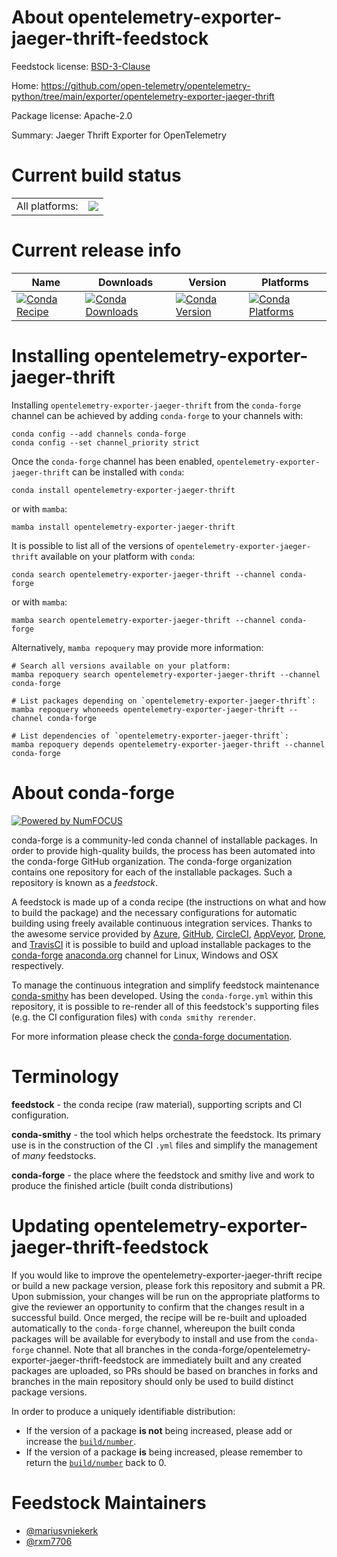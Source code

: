 About opentelemetry-exporter-jaeger-thrift-feedstock
====================================================

Feedstock license: [BSD-3-Clause](https://github.com/conda-forge/opentelemetry-exporter-jaeger-thrift-feedstock/blob/main/LICENSE.txt)

Home: https://github.com/open-telemetry/opentelemetry-python/tree/main/exporter/opentelemetry-exporter-jaeger-thrift

Package license: Apache-2.0

Summary: Jaeger Thrift Exporter for OpenTelemetry

Current build status
====================


<table><tr><td>All platforms:</td>
    <td>
      <a href="https://dev.azure.com/conda-forge/feedstock-builds/_build/latest?definitionId=13846&branchName=main">
        <img src="https://dev.azure.com/conda-forge/feedstock-builds/_apis/build/status/opentelemetry-exporter-jaeger-thrift-feedstock?branchName=main">
      </a>
    </td>
  </tr>
</table>

Current release info
====================

| Name | Downloads | Version | Platforms |
| --- | --- | --- | --- |
| [![Conda Recipe](https://img.shields.io/badge/recipe-opentelemetry--exporter--jaeger--thrift-green.svg)](https://anaconda.org/conda-forge/opentelemetry-exporter-jaeger-thrift) | [![Conda Downloads](https://img.shields.io/conda/dn/conda-forge/opentelemetry-exporter-jaeger-thrift.svg)](https://anaconda.org/conda-forge/opentelemetry-exporter-jaeger-thrift) | [![Conda Version](https://img.shields.io/conda/vn/conda-forge/opentelemetry-exporter-jaeger-thrift.svg)](https://anaconda.org/conda-forge/opentelemetry-exporter-jaeger-thrift) | [![Conda Platforms](https://img.shields.io/conda/pn/conda-forge/opentelemetry-exporter-jaeger-thrift.svg)](https://anaconda.org/conda-forge/opentelemetry-exporter-jaeger-thrift) |

Installing opentelemetry-exporter-jaeger-thrift
===============================================

Installing `opentelemetry-exporter-jaeger-thrift` from the `conda-forge` channel can be achieved by adding `conda-forge` to your channels with:

```
conda config --add channels conda-forge
conda config --set channel_priority strict
```

Once the `conda-forge` channel has been enabled, `opentelemetry-exporter-jaeger-thrift` can be installed with `conda`:

```
conda install opentelemetry-exporter-jaeger-thrift
```

or with `mamba`:

```
mamba install opentelemetry-exporter-jaeger-thrift
```

It is possible to list all of the versions of `opentelemetry-exporter-jaeger-thrift` available on your platform with `conda`:

```
conda search opentelemetry-exporter-jaeger-thrift --channel conda-forge
```

or with `mamba`:

```
mamba search opentelemetry-exporter-jaeger-thrift --channel conda-forge
```

Alternatively, `mamba repoquery` may provide more information:

```
# Search all versions available on your platform:
mamba repoquery search opentelemetry-exporter-jaeger-thrift --channel conda-forge

# List packages depending on `opentelemetry-exporter-jaeger-thrift`:
mamba repoquery whoneeds opentelemetry-exporter-jaeger-thrift --channel conda-forge

# List dependencies of `opentelemetry-exporter-jaeger-thrift`:
mamba repoquery depends opentelemetry-exporter-jaeger-thrift --channel conda-forge
```


About conda-forge
=================

[![Powered by
NumFOCUS](https://img.shields.io/badge/powered%20by-NumFOCUS-orange.svg?style=flat&colorA=E1523D&colorB=007D8A)](https://numfocus.org)

conda-forge is a community-led conda channel of installable packages.
In order to provide high-quality builds, the process has been automated into the
conda-forge GitHub organization. The conda-forge organization contains one repository
for each of the installable packages. Such a repository is known as a *feedstock*.

A feedstock is made up of a conda recipe (the instructions on what and how to build
the package) and the necessary configurations for automatic building using freely
available continuous integration services. Thanks to the awesome service provided by
[Azure](https://azure.microsoft.com/en-us/services/devops/), [GitHub](https://github.com/),
[CircleCI](https://circleci.com/), [AppVeyor](https://www.appveyor.com/),
[Drone](https://cloud.drone.io/welcome), and [TravisCI](https://travis-ci.com/)
it is possible to build and upload installable packages to the
[conda-forge](https://anaconda.org/conda-forge) [anaconda.org](https://anaconda.org/)
channel for Linux, Windows and OSX respectively.

To manage the continuous integration and simplify feedstock maintenance
[conda-smithy](https://github.com/conda-forge/conda-smithy) has been developed.
Using the ``conda-forge.yml`` within this repository, it is possible to re-render all of
this feedstock's supporting files (e.g. the CI configuration files) with ``conda smithy rerender``.

For more information please check the [conda-forge documentation](https://conda-forge.org/docs/).

Terminology
===========

**feedstock** - the conda recipe (raw material), supporting scripts and CI configuration.

**conda-smithy** - the tool which helps orchestrate the feedstock.
                   Its primary use is in the construction of the CI ``.yml`` files
                   and simplify the management of *many* feedstocks.

**conda-forge** - the place where the feedstock and smithy live and work to
                  produce the finished article (built conda distributions)


Updating opentelemetry-exporter-jaeger-thrift-feedstock
=======================================================

If you would like to improve the opentelemetry-exporter-jaeger-thrift recipe or build a new
package version, please fork this repository and submit a PR. Upon submission,
your changes will be run on the appropriate platforms to give the reviewer an
opportunity to confirm that the changes result in a successful build. Once
merged, the recipe will be re-built and uploaded automatically to the
`conda-forge` channel, whereupon the built conda packages will be available for
everybody to install and use from the `conda-forge` channel.
Note that all branches in the conda-forge/opentelemetry-exporter-jaeger-thrift-feedstock are
immediately built and any created packages are uploaded, so PRs should be based
on branches in forks and branches in the main repository should only be used to
build distinct package versions.

In order to produce a uniquely identifiable distribution:
 * If the version of a package **is not** being increased, please add or increase
   the [``build/number``](https://docs.conda.io/projects/conda-build/en/latest/resources/define-metadata.html#build-number-and-string).
 * If the version of a package **is** being increased, please remember to return
   the [``build/number``](https://docs.conda.io/projects/conda-build/en/latest/resources/define-metadata.html#build-number-and-string)
   back to 0.

Feedstock Maintainers
=====================

* [@mariusvniekerk](https://github.com/mariusvniekerk/)
* [@rxm7706](https://github.com/rxm7706/)

